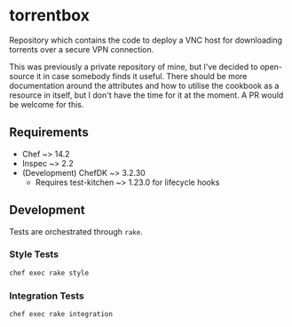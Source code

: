 # torrentbox

Repository which contains the code to deploy a VNC host for downloading torrents
over a secure VPN connection.

This was previously a private repository of mine, but I've decided to
open-source it in case somebody finds it useful. There should be more
documentation around the attributes and how to utilise the cookbook as a
resource in itself, but I don't have the time for it at the moment. A PR would
be welcome for this.

## Requirements

- Chef ~> 14.2
- Inspec ~> 2.2
- (Development) ChefDK ~> 3.2.30
  - Requires test-kitchen ~> 1.23.0 for lifecycle hooks

## Development

Tests are orchestrated through `rake`.

### Style Tests

```sh
chef exec rake style
```

### Integration Tests

```sh
chef exec rake integration
```
